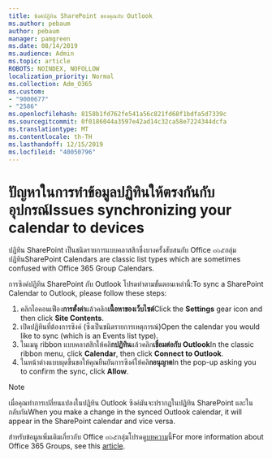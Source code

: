 ```yaml
---
title: ซิงค์ปฏิทิน SharePoint ของคุณกับ Outlook
ms.author: pebaum
author: pebaum
manager: pamgreen
ms.date: 08/14/2019
ms.audience: Admin
ms.topic: article
ROBOTS: NOINDEX, NOFOLLOW
localization_priority: Normal
ms.collection: Adm_O365
ms.custom:
- "9000677"
- "2586"
ms.openlocfilehash: 8158b1fd762fe541a56c821fd68f1bdfa5d7339c
ms.sourcegitcommit: 0f0186044a3597e42ad14c32ca58e7224344dcfa
ms.translationtype: MT
ms.contentlocale: th-TH
ms.lasthandoff: 12/15/2019
ms.locfileid: "40050796"
---
```

# <a name="issues-synchronizing-your-calendar-to-devices"></a><span data-ttu-id="0f0c2-102">ปัญหาในการทำข้อมูลปฏิทินให้ตรงกันกับอุปกรณ์</span><span class="sxs-lookup"><span data-stu-id="0f0c2-102">Issues synchronizing your calendar to devices</span></span>

<span data-ttu-id="0f0c2-103">ปฏิทิน SharePoint เป็นชนิดรายการแบบคลาสสิกซึ่งบางครั้งสับสนกับ Office ๓๖๕กลุ่มปฏิทิน</span><span class="sxs-lookup"><span data-stu-id="0f0c2-103">SharePoint Calendars are classic list types which are sometimes confused with Office 365 Group Calendars.</span></span>

<span data-ttu-id="0f0c2-104">การซิงค์ปฏิทิน SharePoint กับ Outlook โปรดทำตามขั้นตอนเหล่านี้:</span><span class="sxs-lookup"><span data-stu-id="0f0c2-104">To sync a SharePoint Calendar to Outlook, please follow these steps:</span></span>

1. <span data-ttu-id="0f0c2-105">คลิกไอคอนเฟือง**การตั้งค่า**แล้วคลิก**เนื้อหาของเว็บไซต์**</span><span class="sxs-lookup"><span data-stu-id="0f0c2-105">Click the **Settings** gear icon and then click **Site Contents**.</span></span>
2. <span data-ttu-id="0f0c2-106">เปิดปฏิทินที่ต้องการซิงค์ (ซึ่งเป็นชนิดรายการเหตุการณ์)</span><span class="sxs-lookup"><span data-stu-id="0f0c2-106">Open the calendar you would like to sync (which is an Events list type).</span></span>
3. <span data-ttu-id="0f0c2-107">ในเมนู ribbon แบบคลาสสิกให้คลิ**กปฏิทิน**แล้วคลิก**เชื่อมต่อกับ Outlook**</span><span class="sxs-lookup"><span data-stu-id="0f0c2-107">In the classic ribbon menu, click **Calendar**, then click **Connect to Outlook**.</span></span>
4. <span data-ttu-id="0f0c2-108">ในหน้าต่างแบบผุดขึ้นขอให้คุณยืนยันการซิงค์ให้คลิ**กอนุญาต**</span><span class="sxs-lookup"><span data-stu-id="0f0c2-108">In the pop-up asking you to confirm the sync, click **Allow**.</span></span>

>[!Note]
> <span data-ttu-id="0f0c2-109">เมื่อคุณทำการเปลี่ยนแปลงในปฏิทิน Outlook ซิงค์มันจะปรากฏในปฏิทิน SharePoint และในกลับกัน</span><span class="sxs-lookup"><span data-stu-id="0f0c2-109">When you make a change in the synced Outlook calendar, it will appear in the SharePoint calendar and vice versa.</span></span>

<span data-ttu-id="0f0c2-110">สำหรับข้อมูลเพิ่มเติมเกี่ยวกับ Office ๓๖๕กลุ่มโปรดดู[บทความ](https://support.office.com/article/Learn-about-Office-365-groups-b565caa1-5c40-40ef-9915-60fdb2d97fa2)นี้</span><span class="sxs-lookup"><span data-stu-id="0f0c2-110">For more information about Office 365 Groups, see this [article](https://support.office.com/article/Learn-about-Office-365-groups-b565caa1-5c40-40ef-9915-60fdb2d97fa2).</span></span>

